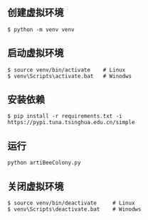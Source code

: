 ## 创建虚拟环境
```
$ python -m venv venv
```
## 启动虚拟环境
```
$ source venv/bin/activate    # Linux
$ venv\Scripts\activate.bat   # Winodws
```
## 安装依赖
```
$ pip install -r requirements.txt -i https://pypi.tuna.tsinghua.edu.cn/simple
```
## 运行
```
python artiBeeColony.py
```
## 关闭虚拟环境
```
$ source venv/bin/deactivate     # Linux
$ venv\Scripts\deactivate.bat    # Winodws
```
